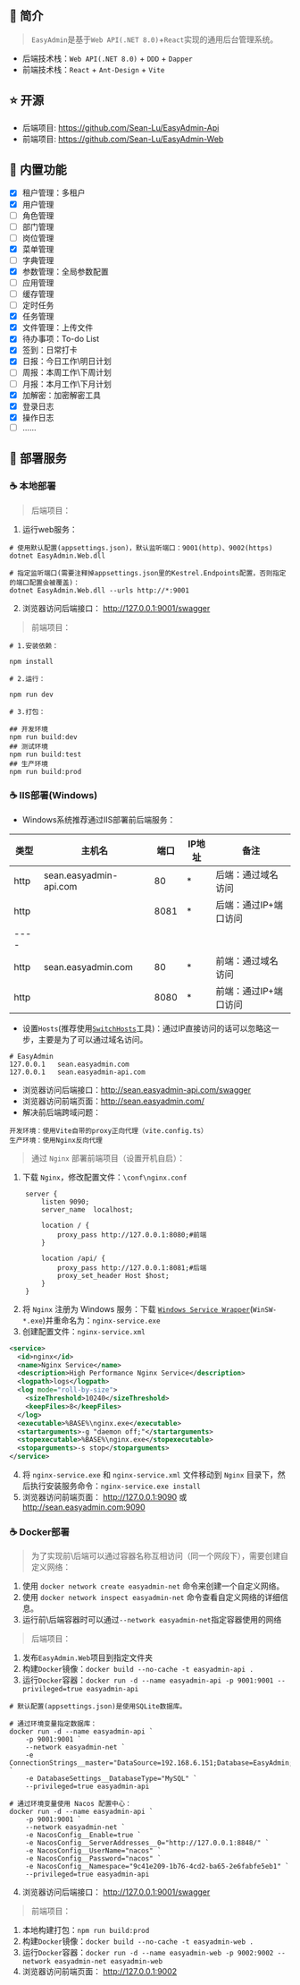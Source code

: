 ﻿## 🌈 简介

> `EasyAdmin`是基于`Web API(.NET 8.0)`+`React`实现的通用后台管理系统。

- 后端技术栈：`Web API(.NET 8.0)` + `DDD` + `Dapper`
- 前端技术栈：`React` + `Ant-Design` + `Vite`

## ⭐ 开源

- 后端项目: https://github.com/Sean-Lu/EasyAdmin-Api
- 前端项目: https://github.com/Sean-Lu/EasyAdmin-Web

## 💖 内置功能

- [x] 租户管理：多租户
- [x] 用户管理
- [ ] 角色管理
- [ ] 部门管理
- [ ] 岗位管理
- [x] 菜单管理
- [ ] 字典管理
- [x] 参数管理：全局参数配置
- [ ] 应用管理
- [ ] 缓存管理
- [ ] 定时任务
- [x] 任务管理
- [x] 文件管理：上传文件
- [x] 待办事项：To-do List
- [x] 签到：日常打卡
- [x] 日报：今日工作\明日计划
- [ ] 周报：本周工作\下周计划
- [ ] 月报：本月工作\下月计划
- [x] 加解密：加密解密工具
- [x] 登录日志
- [x] 操作日志
- [ ] ......

## 🌹 部署服务

### ☕ 本地部署

> 后端项目：

1. 运行web服务：

```
# 使用默认配置(appsettings.json)，默认监听端口：9001(http)、9002(https)
dotnet EasyAdmin.Web.dll

# 指定监听端口(需要注释掉appsettings.json里的Kestrel.Endpoints配置，否则指定的端口配置会被覆盖)：
dotnet EasyAdmin.Web.dll --urls http://*:9001
```

2. 浏览器访问后端接口： http://127.0.0.1:9001/swagger

> 前端项目：

```
# 1.安装依赖：

npm install

# 2.运行：

npm run dev

# 3.打包：

## 开发环境
npm run build:dev
## 测试环境
npm run build:test
## 生产环境
npm run build:prod
```

### ☕ IIS部署(Windows)

- Windows系统推荐通过IIS部署前后端服务：

类型 | 主机名 | 端口 | IP地址 | 备注
---|---|---|---|---
http | sean.easyadmin-api.com | 80 | * | 后端：通过域名访问
http |  | 8081 | * | 后端：通过IP+端口访问
---- |
http | sean.easyadmin.com | 80 | * | 前端：通过域名访问
http | | 8080 | * | 前端：通过IP+端口访问

- 设置`Hosts`(推荐使用[`SwitchHosts`](https://github.com/oldj/SwitchHosts)工具)：通过IP直接访问的话可以忽略这一步，主要是为了可以通过域名访问。

```
# EasyAdmin
127.0.0.1	sean.easyadmin.com
127.0.0.1	sean.easyadmin-api.com
```

- 浏览器访问后端接口：http://sean.easyadmin-api.com/swagger
- 浏览器访问前端页面：http://sean.easyadmin.com/
- 解决前后端跨域问题：

```
开发环境：使用Vite自带的proxy正向代理（vite.config.ts）
生产环境：使用Nginx反向代理
```

> 通过 `Nginx` 部署前端项目（设置开机自启）：

1. 下载 `Nginx`，修改配置文件：`\conf\nginx.conf`

```
    server {
        listen 9090;
        server_name  localhost;

        location / {
            proxy_pass http://127.0.0.1:8080;#前端
        }

        location /api/ {
            proxy_pass http://127.0.0.1:8081;#后端
            proxy_set_header Host $host;
        }
    }
```

2. 将 `Nginx` 注册为 Windows 服务：下载 [`Windows Service Wrapper`](https://github.com/winsw/winsw)(`WinSW-*.exe`)并重命名为：`nginx-service.exe`
3. 创建配置文件：`nginx-service.xml`

```xml
<service>
  <id>nginx</id>
  <name>Nginx Service</name>
  <description>High Performance Nginx Service</description>
  <logpath>logs</logpath>
  <log mode="roll-by-size">
    <sizeThreshold>10240</sizeThreshold>
    <keepFiles>8</keepFiles>
  </log>
  <executable>%BASE%\nginx.exe</executable>
  <startarguments>-g "daemon off;"</startarguments>
  <stopexecutable>%BASE%\nginx.exe</stopexecutable>
  <stoparguments>-s stop</stoparguments>
</service>
```

4. 将 `nginx-service.exe` 和 `nginx-service.xml` 文件移动到 `Nginx` 目录下，然后执行安装服务命令：`nginx-service.exe install`
5. 浏览器访问前端页面： http://127.0.0.1:9090 或 http://sean.easyadmin.com:9090

### ☕ Docker部署

> 为了实现前\后端可以通过容器名称互相访问（同一个网段下），需要创建自定义网络：

1. 使用 `docker network create easyadmin-net` 命令来创建一个自定义网络。
2. 使用 `docker network inspect easyadmin-net` 命令查看自定义网络的详细信息。
3. 运行前\后端容器时可以通过`--network easyadmin-net`指定容器使用的网络

> 后端项目：

1. 发布`EasyAdmin.Web`项目到指定文件夹
2. 构建`Docker`镜像：`docker build --no-cache -t easyadmin-api .`
3. 运行`Docker`容器：`docker run -d --name easyadmin-api -p 9001:9001 --privileged=true easyadmin-api`

```
# 默认配置(appsettings.json)是使用SQLite数据库。

# 通过环境变量指定数据库：
docker run -d --name easyadmin-api `
    -p 9001:9001 `
    --network easyadmin-net `
    -e ConnectionStrings__master="DataSource=192.168.6.151;Database=EasyAdmin;uid=root;pwd=12345!a;SslMode=none" `
    -e DatabaseSettings__DatabaseType="MySQL" `
    --privileged=true easyadmin-api

# 通过环境变量使用 Nacos 配置中心：
docker run -d --name easyadmin-api `
    -p 9001:9001 `
    --network easyadmin-net `
    -e NacosConfig__Enable=true `
    -e NacosConfig__ServerAddresses__0="http://127.0.0.1:8848/" `
    -e NacosConfig__UserName="nacos" `
    -e NacosConfig__Password="nacos" `
    -e NacosConfig__Namespace="9c41e209-1b76-4cd2-ba65-2e6fabfe5eb1" `
    --privileged=true easyadmin-api
```

4. 浏览器访问后端接口： http://127.0.0.1:9001/swagger

> 前端项目：

1. 本地构建打包：`npm run build:prod`
2. 构建`Docker`镜像：`docker build --no-cache -t easyadmin-web .`
3. 运行`Docker`容器：`docker run -d --name easyadmin-web -p 9002:9002 --network easyadmin-net easyadmin-web`
4. 浏览器访问前端页面： http://127.0.0.1:9002